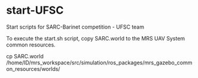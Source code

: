# start-UFSC
Start scripts for SARC-Barinet competition - UFSC team

To execute the start.sh script, copy SARC.world to the MRS UAV System common resources.



cp SARC.world       /home/ID/mrs_workspace/src/simulation/ros_packages/mrs_gazebo_common_resources/worlds/
